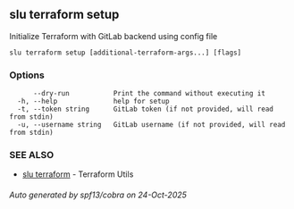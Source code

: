 ## slu terraform setup

Initialize Terraform with GitLab backend using config file

```
slu terraform setup [additional-terraform-args...] [flags]
```

### Options

```
      --dry-run           Print the command without executing it
  -h, --help              help for setup
  -t, --token string      GitLab token (if not provided, will read from stdin)
  -u, --username string   GitLab username (if not provided, will read from stdin)
```

### SEE ALSO

* [slu terraform](slu_terraform.md)	 - Terraform Utils

###### Auto generated by spf13/cobra on 24-Oct-2025
